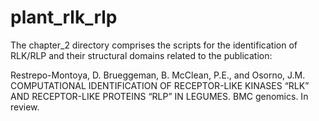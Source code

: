 # plant_rlk_rlp

The chapter_2 directory comprises the scripts for the identification of RLK/RLP and their structural domains related to the publication:

Restrepo-Montoya, D. Brueggeman, B. McClean, P.E., and Osorno, J.M. COMPUTATIONAL IDENTIFICATION OF RECEPTOR-LIKE KINASES “RLK” AND RECEPTOR-LIKE PROTEINS “RLP” IN LEGUMES. BMC genomics. In review.


